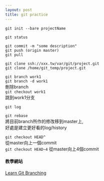 ```yaml
---
layout: post
title: git practice
---
```

`git init --bare projectName`

`git status`  

`git commit -m "some description"`  
`git push (origin master)`  
`git pull`  

`git clone ssh://xxx.tw/var/git/project.git`  
`git clone /home/git_temp/project.git`  

`git branch work1`    
`git branch -d work1`    
刪除branch  
`git checkout work1`    
跳到work1分支  

`git log`  

<!--more-->

`git rebase`  
將目前branch所作的修改移到master上,  
好處是建立更好看的log/history


`git checkout HEAD^`  
從master向上一個commit  
`git checkout HEAD~4`
從master向上4個commit  

#### 教學網站
[Learn Git Branching](http://learngitbranching.js.org/?demo)
